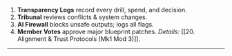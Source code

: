 1. **Transparency Logs** record every drill, spend, and decision.  
2. **Tribunal** reviews conflicts & system changes.  
3. **AI Firewall** blocks unsafe outputs; logs all flags.  
4. **Member Votes** approve major blueprint patches.
_Details:_ [[20. Alignment & Trust Protocols (Mk1 Mod 3)]].  
---